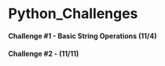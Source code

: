 # Python_Challenges

#### Challenge #1 - Basic String Operations (11/4)

#### Challenge #2 - (11/11)
